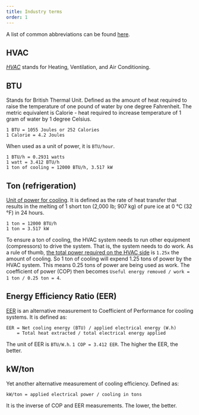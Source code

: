```yaml
---
title: Industry terms
order: 1
---
```


A list of common abbreviations can be found [here][5].

## HVAC

[*HVAC*][1] stands for Heating, Ventilation, and Air Conditioning.

## BTU

Stands for British Thermal Unit. Defined as the amount of heat required to raise the temperature of one pound of water by one degree Fahrenheit. The metric equivalent is Calorie - heat required to increase temperature of 1 gram of water by 1 degree Celsius.

```
1 BTU = 1055 Joules or 252 Calories
1 Calorie = 4.2 Joules
```

When used as a unit of power, it is `BTU/hour`.

```
1 BTU/h = 0.2931 watts
1 watt = 3.412 BTU/h
1 ton of cooling = 12000 BTU/h, 3.517 kW
```

## Ton (refrigeration)

[Unit of power for cooling][2]. It is defined as the rate of heat transfer that results in the melting of 1 short ton (2,000 lb; 907 kg) of pure ice at 0 °C (32 °F) in 24 hours.

```
1 ton = 12000 BTU/h
1 ton = 3.517 kW
```

To ensure a ton of cooling, the HVAC  system needs to run other equipment (compressors) to drive the system. That is, the system needs to do work. As a rule of thumb, [the total power required on the HVAC side][3] is `1.25x` the amount of cooling. So 1 ton of cooling will expend 1.25 tons of power by the HVAC system. This means 0.25 tons of power are being used as work. The coefficient of power (COP) then becomes `Useful energy removed / work = 1 ton / 0.25 ton = 4`.

## Energy Efficiency Ratio (EER)

[EER][4] is an alternative measurement to Coefficient of Performance for cooling systems. It is defined as:

```
EER = Net cooling energy (BTU) / applied electrical energy (W.h)
    = Total heat extracted / total electrical energy applied
```

The unit of EER is `BTU/W.h`. `1 COP = 3.412 EER`. The higher the EER, the better.

## kW/ton

Yet another alternative measurement of cooling efficiency. Defined as:

```
kW/ton = applied electrical power / cooling in tons
```

It is the inverse of COP and EER measurements. The lower, the better.

[1]: https://en.wikipedia.org/wiki/HVAC
[2]: https://en.wikipedia.org/wiki/Ton_of_refrigeration
[3]: https://www.engineeringtoolbox.com/cooling-loads-d_665.html
[4]: https://en.wikipedia.org/wiki/Seasonal_energy_efficiency_ratio
[5]: https://highperformancehvac.com/air-conditioning-heating-terms-definitions-acronyms/

